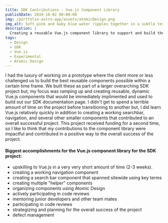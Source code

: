 ```yaml
---
title: SDK Contributions - Vue.js Component Library
publishDate: 2019-10-02 00:00:00
img: /portfolio-astro-app/assets/atomicDesign.png
img_alt: Soft pink and baby blue water ripples together in a subtle texture.
description: |
  Creating a reusable Vue.js component library to support and build the SDK documentation website with
tags:
  - Design
  - SDK
  - Vue.js
  - Experimental
  - Atomic Design
---
```


I had the luxury of working on a prototype where the client more or less challenged us to build the best reusable components possible within a certain time frame. We built these as part of a larger overarching SDK project but, my focus was ramping up and creating reusable, dynamic Vue.js components that would be immediately implimented and used to build out our SDK documentation page. I didn't get to spend a terrible amount of time on the project before transitioning to another but, I did learn Vue.js relatively quickly in addition to creating a working searchbar, navigation, and several other smaller components that contributed to an overall successful project. This project received funding for a second time, so I like to think that my contributions to the component library were impactful and contributed in a positive way to the overall success of the project. 

#### Biggest accomplishments for the Vue.js component library for the SDK project:

- upskilling to Vue.js in a very very short amount of time (2-3 weeks).
- creating a working navigation component
- creating a search bar component that spanned sitewide using key terms
- creating multiple "helper" components 
- organizing components using Atomic Design
- actively participating in code reviews
- mentoring junior developers and other team mates
- participating in code reviews
- strategizing and planning for the overall success of the project
- defect management
